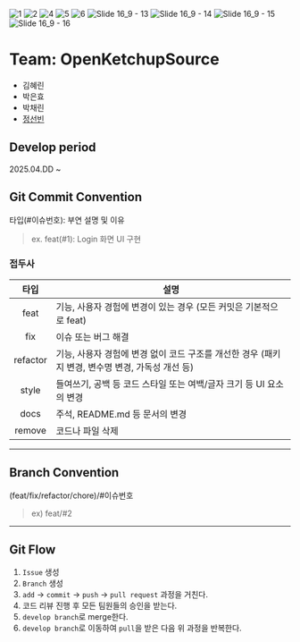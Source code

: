 ![1](https://github.com/user-attachments/assets/bc0a2db8-c92d-4156-94f7-66237b29436f)
![2](https://github.com/user-attachments/assets/c7e92962-3152-42cb-b100-95a7ffb919dd)
![4](https://github.com/user-attachments/assets/261ba423-abd2-4956-a7c6-ea17e2e324e6)
![5](https://github.com/user-attachments/assets/c7e6bfd8-406a-4f3b-9657-65ba41a2ea0d)
![6](https://github.com/user-attachments/assets/3ad37a4b-1ad7-438f-a727-b4b360429272)
![Slide 16_9 - 13](https://github.com/user-attachments/assets/5346f66b-5bf3-459d-bfa4-9b1fe2a0a316)
![Slide 16_9 - 14](https://github.com/user-attachments/assets/3230b058-3fc1-49ef-961c-9bb68321b43d)
![Slide 16_9 - 15](https://github.com/user-attachments/assets/ed34d7bd-1e89-4936-a6d3-48a6c7aa0b11)
![Slide 16_9 - 16](https://github.com/user-attachments/assets/e3db8c6b-80d9-42d3-b317-670bcb84c94a)


# Team: OpenKetchupSource
- 김혜린
- 박은효
- 박채린
- [정선빈](https://github.com/jungsunbeen)


## Develop period
2025.04.DD ~

## Git Commit Convention
타입(#이슈번호): 부연 설명 및 이유
> ex. feat(#1): Login 화면 UI 구현

### 접두사
|    타입    | 설명 |
|:--------:|--|
|   feat   | 기능, 사용자 경험에 변경이 있는 경우 (모든 커밋은 기본적으로 feat)|
|   fix    | 이슈 또는 버그 해결 |
| refactor | 기능, 사용자 경험에 변경 없이 코드 구조를 개선한 경우 (패키지 변경, 변수명 변경, 가독성 개선 등) |
|  style   | 들여쓰기, 공백 등 코드 스타일 또는 여백/글자 크기 등 UI 요소의 변경 |
|   docs   | 주석, README.md 등 문서의 변경 |
|  remove  | 코드나 파일 삭제 |

---
## Branch Convention
(feat/fix/refactor/chore)/#이슈번호

> ex) feat/#2

---
## Git Flow
1. `Issue` 생성
2. `Branch` 생성
3. `add` → `commit` → `push` → `pull request` 과정을 거친다.
4. 코드 리뷰 진행 후 모든 팀원들의 승인을 받는다.
5. `develop branch`로 merge한다.
6. `develop branch`로 이동하여 `pull`을 받은 다음 위 과정을 반복한다.
